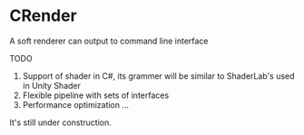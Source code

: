 # CRender
A soft renderer can output to command line interface

TODO
1. Support of shader in C#, its grammer will be similar to ShaderLab's used in Unity Shader
2. Flexible pipeline with sets of interfaces
3. Performance optimization
...

It's still under construction.
